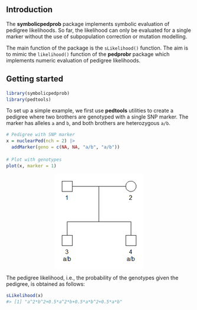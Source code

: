 
<!-- README.md is generated from README.Rmd. Please edit that file -->

## Introduction

The **symbolicpedprob** package implements symbolic evaluation of
pedigree likelihoods. So far, the likelihood can only be evaluated for a
single marker without the use of subpopulation correction or mutation
modelling.

The main function of the package is the `sLikelihood()` function. The
aim is to mimic the `likelihood()` function of the **pedprobr** package
which implements numeric evaluation of pedigree likelihoods.

## Getting started

``` r
library(symbolicpedprob)
library(pedtools)
```

To set up a simple example, we first use **pedtools** utilities to
create a pedigree where two brothers are genotyped with a single SNP
marker. The marker has alleles `a` and `b`, and both brothers are
heterozygous `a/b`.

``` r
# Pedigree with SNP marker
x = nuclearPed(nch = 2) |> 
  addMarker(geno = c(NA, NA, "a/b", "a/b"))

# Plot with genotypes
plot(x, marker = 1)
```

<img src="README_files/figure-gfm/pedplot-1.png" style="display: block; margin: auto;" />

The pedigree likelihood, i.e., the probability of the genotypes given
the pedigree, is obtained as follows:

``` r
sLikelihood(x)
#> [1] "a^2*b^2+0.5*a^2*b+0.5*a*b^2+0.5*a*b"
```
